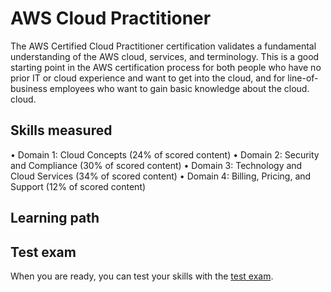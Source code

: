 # AWS Cloud Practitioner

The AWS Certified Cloud Practitioner certification validates a fundamental understanding of the AWS cloud, services, and terminology. This is a good starting point in the AWS certification process for both people who have no prior IT or cloud experience and want to get into the cloud, and for line-of-business employees who want to gain basic knowledge about the cloud. cloud.

## Skills measured

• Domain 1: Cloud Concepts (24% of scored content)
• Domain 2: Security and Compliance (30% of scored content)
• Domain 3: Technology and Cloud Services (34% of scored content)
• Domain 4: Billing, Pricing, and Support (12% of scored content)

## Learning path



## Test exam

When you are ready, you can test your skills with the [test exam](../exams/cloud-practitioner.md).